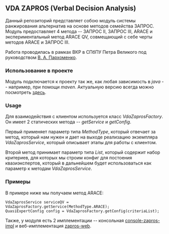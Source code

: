 ## VDA ZAPROS (Verbal Decision Analysis)

Данный репозиторий представляет собою модуль системы ранжирования альтернатив на основе методов семейства ЗАПРОС. Модуль предоставляет 4 метода -- ЗАПРОС II, ЗАПРОС III, ARACE и экспериментальный метод ARACE QV, совмещающий с себе черты методов ARACE и ЗАПРОС III.

Работа проводилась в рамках ВКР в СПбПУ Петра Великого под руководством [В. А. Пархоменко](https://github.com/ParkhomenkoV).

### Использование в проекте

Модуль подключается к проекту так же, как любая зависимость в _java_ -- например, при помощи _maven_. Актуальную версию всегда можно посмотреть [здесь](https://github.com/ADanielGhost/vda-zapros/packages).

### Usage

Для взаимодействия с клиентом используется класс _VdaZaprosFactory_. Он имеет 2 статических метода -- _getService_ и _getConfig_.

Первый применяет параметр типа _MethodType_, который отвечает за метод, который нам нужен и дает на выходе реализацию экземпляра _VdaZaprosService_, который описывает этапы для работы с клиентом.

Второй метод принимает параметр типа _List<Criteria>_, который содержит набор критериев, для которых мы строим конфиг для постоения квазиэкспертов, который в дальнейшем будет использоваться как параметр к методам _VdaZaprosService_.

### Примеры

В примере ниже мы получаем метод ARACE:

    VdaZaprosService serviceQV = VdaZaprosFactory.getService(MethodType.ARACE);
    QuasiExpertConfig config = VdaZaprosFactory.getConfig(criteriaList);

Также, у модуля есть 2 имплементации -- консольная [console-zapros-impl](https://github.com/ADanielGhost/console-zapros-impl) и веб-имплементация [zapros-web](https://github.com/ADanielGhost/zapros-web).